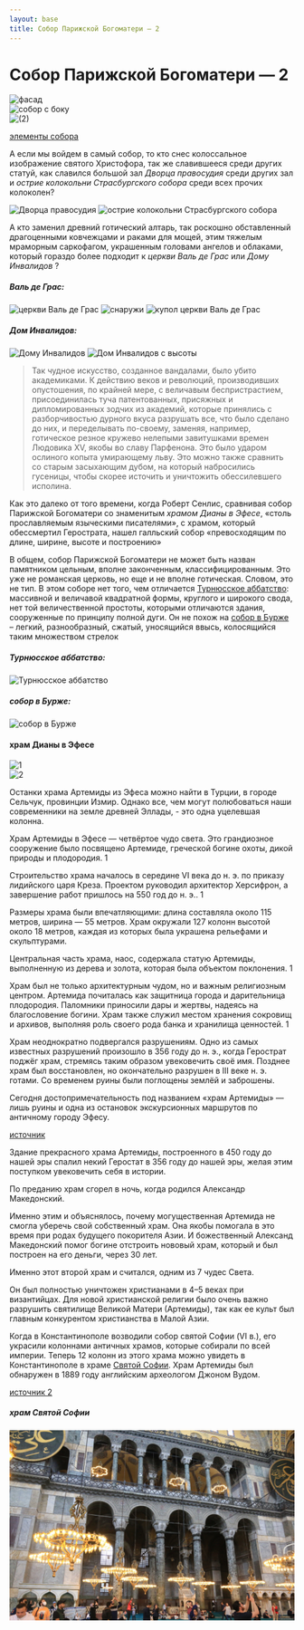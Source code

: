 ```yaml
---
layout: base 
title: Собор Парижской Богоматери — 2
---
```


# Собор Парижской Богоматери — 2

![фасад](https://upload.wikimedia.org/wikipedia/commons/thumb/a/af/Notre-Dame_de_Paris_2013-07-24.jpg/1200px-Notre-Dame_de_Paris_2013-07-24.jpg)  
![собор с боку](https://i.pinimg.com/originals/96/bd/85/96bd85a21df264aa0a2b67ee4464da92.jpg)  
![(2)](https://cdn.culture.ru/images/5c21b3f8-4fbd-5d0f-be7e-402c4d8ec907)   


[элементы собора](https://yandex.ru/images/search?from=tabbar&isize=large&lr=45&aabrnd=475779672&nomisspell=1&text=%D1%81%D0%BE%D0%B1%D0%BE%D1%80%20%D0%BF%D0%B0%D1%80%D0%B8%D0%B6%D1%81%D0%BA%D0%BE%D0%B9%20%D0%B1%D0%BE%D0%B3%D0%BE%D0%BC%D0%B0%D1%82%D0%B5%D1%80%D0%B8%20%D1%8D%D0%BB%D0%B5%D0%BC%D0%B5%D0%BD%D1%82%D1%8B)

А если мы войдем в самый собор, то кто снес колоссальное изображение святого Христофора, так же славившееся среди других статуй, как славился большой зал *Дворца правосудия* среди других зал и *острие колокольни Страсбургского собора* среди всех прочих колоколен?

![Дворца правосудия](https://upload.wikimedia.org/wikipedia/commons/1/1e/ROUQUETTE%281871%29_p321_Palais_de_Justice.jpg "Дворец правосудия")
![острие колокольни Страсбургского собора](https://upload.wikimedia.org/wikipedia/commons/8/80/Wenceslas_Hollar_-_Strasbourg_cathedral.jpg "острие колокольни Страсбургского собора")

А кто заменил древний готический алтарь, так роскошно обставленный драгоценными ковчежцами и раками для мощей, 
этим тяжелым мраморным саркофагом, украшенным головами ангелов и облаками, который гораздо более подходит к 
*церкви Валь де Грас* или *Дому Инвалидов* ?

##### Валь де Грас:  
![церкви Валь де Грас](https://upload.wikimedia.org/wikipedia/commons/4/4f/Altar_in_the_church_of_Val-de-Gr%C3%A2ce%2C_Paris_5th_004.JPG "церкви Валь де Грас")
![снаружи](https://i.pinimg.com/736x/12/c7/04/12c704be4858fb1bec8aeb182f2c7bf2.jpg "снаружи")
![купол церкви Валь де Грас](https://upload.wikimedia.org/wikipedia/commons/e/e2/Paris_%2875005%29_Val-de-Gr%C3%A2ce_%C3%89glise_Notre-Dame_Coupole_03.JPG "купол церкви Валь де Грас") 

##### Дом Инвалидов:
![Дому Инвалидов](https://cs14.pikabu.ru/post_img/big/2023/06/08/3/1686191286187638726.jpg "Дом Инвалидов") 
![Дом Инвалидов с высоты](https://i.pinimg.com/originals/5d/4d/e8/5d4de87811658d67bae25dfd30764d29.jpg "Дом Инвалидов с высоты")


>Так чудное искусство, созданное вандалами, было убито академиками. К действию веков и революций, производивших опустошения, по крайней мере, с величавым беспристрастием, присоединилась туча патентованных, присяжных и дипломированных зодчих из академий, которые принялись с разборчивостью дурного вкуса разрушать все, что было сделано до них, и переделывать по-своему, заменяя, например, готическое резное кружево нелепыми завитушками времен Людовика XV, якобы во славу Парфенона. Это было ударом ослиного копыта умирающему льву. Это можно также сравнить со старым засыхающим дубом, на который набросились гусеницы, чтобы скорее источить и уничтожить обессилевшего исполина.
  

Как это далеко от того времени, когда Роберт Сенлис, сравнивая собор Парижской Богоматери со знаменитым *храмом Дианы в Эфесе*, 
«столь прославляемым языческими писателями», с храмом, который обессмертил Герострата, нашел галльский собор «превосходящим по длине, ширине, высоте и построению»

В общем, собор Парижской Богоматери не может быть назван памятником цельным, вполне законченным, классифицированным. 
Это уже не романская церковь, но еще и не вполне готическая. Словом, это не тип. 
В этом соборе нет того, чем отличается [Турнюсское аббатство]( https://commons.wikimedia.org/wiki/Category:Abbaye_Saint-Philibert_de_Tournus): 
массивной и величавой квадратной формы, круглого и широкого свода, нет той величественной простоты, которыми отличаются здания, сооруженные по принципу полной дуги. 
Он не похож на [собор в Бурже](https://en.wikipedia.org/wiki/Bourges_Cathedral) – легкий, разнообразный, сжатый, уносящийся ввысь, колосящийся таким множеством стрелок

##### Турнюсское аббатство:
![Турнюсское аббатство](https://upload.wikimedia.org/wikipedia/commons/thumb/f/f6/Tournus-StPhilib.jpg/800px-Tournus-StPhilib.jpg "Турнюсское аббатство")

##### собор в Бурже:
![собор в Бурже](https://upload.wikimedia.org/wikipedia/commons/thumb/8/8f/Cath%C3%A9drale_Saint-%C3%89tienne_7SC2336CFP.jpg/1200px-Cath%C3%A9drale_Saint-%C3%89tienne_7SC2336CFP.jpg "собор в Бурже")


#### храм Дианы в Эфесе

![1](https://cdna.artstation.com/p/assets/images/images/020/310/058/large/rocio-espin-pinar-artemision.jpg)  
![2](https://i.pinimg.com/originals/87/49/2c/87492ca6372192b139c553ccc96d2d81.jpg)

Останки храма Артемиды из Эфеса можно найти в Турции, в городе Сельчук, провинции Измир.  Однако все, чем могут полюбоваться наши современники на земле древней Эллады, - это одна уцелевшая колонна. 

Храм Артемиды в Эфесе — четвёртое чудо света. Это грандиозное сооружение было посвящено Артемиде, греческой богине охоты, дикой природы и плодородия. 1

Строительство храма началось в середине VI века до н. э. по приказу лидийского царя Креза. Проектом руководил архитектор Херсифрон, а завершение работ пришлось на 550 год до н. э.. 1

Размеры храма были впечатляющими: длина составляла около 115 метров, ширина — 55 метров. Храм окружали 127 колонн высотой около 18 метров, каждая из которых была украшена рельефами и скульптурами. 

Центральная часть храма, наос, содержала статую Артемиды, выполненную из дерева и золота, которая была объектом поклонения. 1

Храм был не только архитектурным чудом, но и важным религиозным центром. Артемида почиталась как защитница города и дарительница плодородия. Паломники приносили дары и жертвы, надеясь на благословение богини. Храм также служил местом хранения сокровищ и архивов, выполняя роль своего рода банка и хранилища ценностей. 1

Храм неоднократно подвергался разрушениям.  Одно из самых известных разрушений произошло в 356 году до н. э., когда Герострат поджёг храм, стремясь таким образом увековечить своё имя.  Позднее храм был восстановлен, но окончательно разрушен в III веке н. э. готами. Со временем руины были поглощены землёй и заброшены. 

Сегодня достопримечательность под названием «храм Артемиды» — лишь руины и одна из остановок экскурсионных маршрутов по античному городу Эфесу.

[источник](https://wikiway.com/turkey/khram-artemidy-v-efese/)



Здание прекрасного храма Артемиды, построенного в 450 году до нашей эры спалил некий Геростат в 356 году до нашей эры, желая этим поступком увековечить себя в истории.

По преданию храм сгорел в ночь, когда родился Александр Македонский.

Именно этим и объяснялось, почему могущественная Артемида не смогла уберечь свой собственный храм. Она якобы помогала в это время при родах будущего покорителя Азии. И божественный Александ Македонский помог богине отстроить нововый храм, который и был построен на его деньги, через 30 лет.

Именно этот второй храм и считался, одним из 7 чудес Света.

Он был полностью уничтожен христианами в 4–5 веках при византийцах. Для новой христианской религии было очень важно разрушить святилище Великой Матери (Артемиды), так как ее культ был главным конкурентом христианства в Малой Азии.

Когда в Константинополе возводили собор святой Софии (VI в.), его украсили колоннами античных храмов, которые собирали по всей империи.
Теперь 12 колонн из этого храма можно увидеть в Константинополе в храме [Святой Софии](https://www.tourister.ru/responses/id_37493).
Храм Артемиды был обнаружен в 1889 году английским археологом Джоном Вудом.

[источник 2](https://www.tourister.ru/responses/id_25590)

##### храм Святой Софии
![храм Святой Софии](assets/img/2/sofi.jpg "храм Святой Софии")


